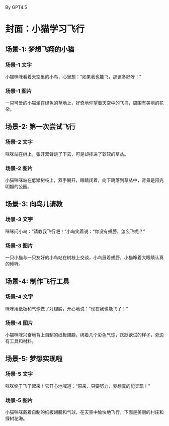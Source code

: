 By GPT4.5

# 封面：小猫学习飞行

## 场景-1: 梦想飞翔的小猫

### 场景-1 文字

小猫咪咪看着天空里的小鸟，心里想：“如果我也能飞，那该多好呀！”

### 场景-1 图片

一只可爱的小猫坐在绿色的草地上，好奇地仰望着天空中的飞鸟，周围有美丽的花朵。

## 场景-2: 第一次尝试飞行

### 场景-2 文字

咪咪站在树上，张开双臂跳了下去，可是却摔进了软软的草丛。

### 场景-2 图片

小猫咪咪站在低矮树枝上，双手展开，眼睛闭着，向下跳落到草丛中，背景是阳光明媚的公园。

## 场景-3: 向鸟儿请教

### 场景-3 文字

咪咪问小鸟：“请教我飞行吧！”小鸟笑着说：“你没有翅膀，怎么飞呢？”

### 场景-3 图片

一只小猫与一只友好的小鸟站在树枝上交谈，小鸟展着翅膀，小猫睁着大眼睛认真的倾听。

## 场景-4: 制作飞行工具

### 场景-4 文字

咪咪用纸板和气球做了对翅膀，开心地说：“现在我也能飞了！”

### 场景-4 图片

小猫咪咪兴奋地背上自制的纸板翅膀，绑着几个彩色气球，跃跃欲试的样子，旁边有工具和材料。

## 场景-5: 梦想实现啦

### 场景-5 文字

咪咪终于飞了起来！它开心地喊道：“原来，只要努力，梦想真的能实现！”

### 场景-5 图片

小猫咪咪戴着自制的纸板翅膀和气球，在天空中愉快地飞行，下面是美丽的村庄和绿树花海。
